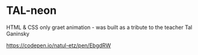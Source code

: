 # TAL-neon
HTML &amp; CSS only graet animation - was built as a tribute to the teacher Tal Ganinsky

https://codepen.io/natul-etz/pen/EbgdRW
